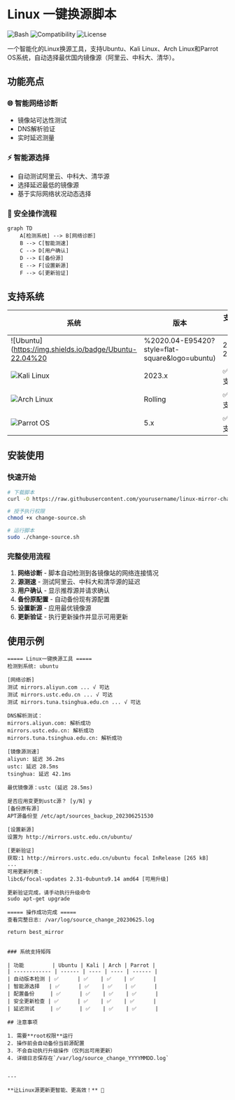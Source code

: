 # Linux 一键换源脚本

![Bash](https://img.shields.io/badge/Language-Bash-4EAA25?style=for-the-badge&logo=gnu-bash)
![Compatibility](https://img.shields.io/badge/Compatibility-Ubuntu|Kali|Arch|Parrot-333333?style=for-the-badge)
![License](https://img.shields.io/badge/License-MIT-blue?style=for-the-badge)

一个智能化的Linux换源工具，支持Ubuntu、Kali Linux、Arch Linux和Parrot OS系统，自动选择最优国内镜像源（阿里云、中科大、清华）。

## 功能亮点

### 🌐 智能网络诊断
- 镜像站可达性测试
- DNS解析验证
- 实时延迟测量

### ⚡ 智能源选择
- 自动测试阿里云、中科大、清华源
- 选择延迟最低的镜像源
- 基于实际网络状况动态选择

### 🔄 安全操作流程
```mermaid
graph TD
    A[检测系统] --> B[网络诊断]
    B --> C[智能测速]
    C --> D[用户确认]
    D --> E[备份源]
    E --> F[设置新源]
    F --> G[更新验证]
```

## 支持系统

| 系统                                                                                                      | 版本                                           | 支持状态     |
| --------------------------------------------------------------------------------------------------------- | ---------------------------------------------- | ------------ |
| ![Ubuntu](https://img.shields.io/badge/Ubuntu-22.04%20                                                    | %2020.04-E95420?style=flat-square&logo=ubuntu) | 22.04, 20.04 | ✅ 完全支持 |
| ![Kali Linux](https://img.shields.io/badge/Kali%20Linux-2023.1-557C94?style=flat-square&logo=kalilinux)   | 2023.x                                         | ✅ 完全支持   |
| ![Arch Linux](https://img.shields.io/badge/Arch%20Linux-Rolling-1793D1?style=flat-square&logo=arch-linux) | Rolling                                        | ✅ 完全支持   |
| ![Parrot OS](https://img.shields.io/badge/Parrot%20OS-5.0+-B7E085?style=flat-square)                      | 5.x                                            | ✅ 完全支持   |

## 安装使用

### 快速开始

```bash
# 下载脚本
curl -O https://raw.githubusercontent.com/yourusername/linux-mirror-changer/main/change-source.sh

# 授予执行权限
chmod +x change-source.sh

# 运行脚本
sudo ./change-source.sh
```

### 完整使用流程

1. **网络诊断** - 脚本自动检测到各镜像站的网络连接情况
2. **源测速** - 测试阿里云、中科大和清华源的延迟
3. **用户确认** - 显示推荐源并请求确认
4. **备份原配置** - 自动备份现有源配置
5. **设置新源** - 应用最优镜像源
6. **更新验证** - 执行更新操作并显示可用更新

## 使用示例

```plaintext
===== Linux一键换源工具 =====
检测到系统: ubuntu

[网络诊断]
测试 mirrors.aliyun.com ... √ 可达
测试 mirrors.ustc.edu.cn ... √ 可达
测试 mirrors.tuna.tsinghua.edu.cn ... √ 可达

DNS解析测试：
mirrors.aliyun.com: 解析成功
mirrors.ustc.edu.cn: 解析成功
mirrors.tuna.tsinghua.edu.cn: 解析成功

[镜像源测速]
aliyun: 延迟 36.2ms
ustc: 延迟 28.5ms
tsinghua: 延迟 42.1ms

最优镜像源：ustc (延迟 28.5ms)

是否应用变更到ustc源？ [y/N] y
[备份原有源]
APT源备份至 /etc/apt/sources_backup_202306251530

[设置新源]
设置为 http://mirrors.ustc.edu.cn/ubuntu/

[更新验证]
获取:1 http://mirrors.ustc.edu.cn/ubuntu focal InRelease [265 kB]
...
可用更新列表：
libc6/focal-updates 2.31-0ubuntu9.14 amd64 [可用升级]

更新验证完成，请手动执行升级命令
sudo apt-get upgrade

===== 操作成功完成 =====
查看完整日志: /var/log/source_change_20230625.log
```

    return best_mirror
```

### 系统支持矩阵

| 功能         | Ubuntu | Kali | Arch | Parrot |
| ------------ | ------ | ---- | ---- | ------ |
| 自动版本检测 | ✅      | ✅    | ✅    | ✅      |
| 智能源选择   | ✅      | ✅    | ✅    | ✅      |
| 配置备份     | ✅      | ✅    | ✅    | ✅      |
| 安全更新检查 | ✅      | ✅    | ✅    | ✅      |
| 延迟测试     | ✅      | ✅    | ✅    | ✅      |

## 注意事项

1. 需要**root权限**运行
2. 操作前会自动备份当前源配置
3. 不会自动执行升级操作（仅列出可用更新）
4. 详细日志保存在`/var/log/source_change_YYYYMMDD.log`


---

**让Linux源更新更智能、更高效！** 🚀